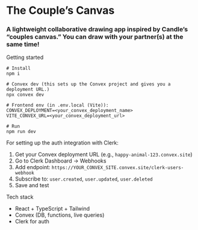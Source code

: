 # The Couple’s Canvas

### A lightweight collaborative drawing app inspired by Candle’s “couples canvas.” You can draw with your partner(s) at the same time!

Getting started

```
# Install
npm i

# Convex dev (this sets up the Convex project and gives you a deployment URL.)
npx convex dev

# Frontend env (in .env.local (Vite)):
CONVEX_DEPLOYMENT=<your_convex_deployment_name>
VITE_CONVEX_URL=<your_convex_deployment_url>

# Run
npm run dev
```

For setting up the auth integration with Clerk:
1. Get your Convex deployment URL (e.g., `happy-animal-123.convex.site`)
2. Go to Clerk Dashboard → Webhooks
3. Add endpoint: `https://YOUR_CONVEX_SITE.convex.site/clerk-users-webhook`
4. Subscribe to: `user.created`, `user.updated`, `user.deleted`
5. Save and test

Tech stack
- React + TypeScript + Tailwind
- Convex (DB, functions, live queries)
- Clerk for auth
